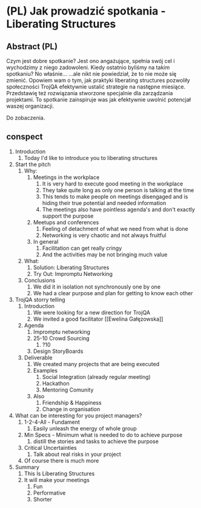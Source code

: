 # (PL) Jak prowadzić spotkania - Liberating Structures

## Abstract (PL)
Czym jest dobre spotkanie?
Jest ono angażujące, spełnia swój cel i wychodzimy z niego zadowoleni.
Kiedy ostatnio byliśmy na takim spotkaniu? No właśnie...
...ale nikt nie powiedział, że to nie może się zmienić.
Opowiem wam o tym, jak praktyki liberating structures pozwoliły
społeczności TrojQA efektywnie ustalić strategie na następne miesiące.
Przedstawię też rozwiązania stworzone specjalnie dla zarządzania projektami.
To spotkanie zainspiruje was jak efektywnie uwolnić potencjał waszej organizacji.

Do zobaczenia.

## conspect
1. Introduction
	1. Today I'd like to introduce you to liberating structures
2. Start the pitch
	1. Why:
		1. Meetings in the workplace
			1. It is very hard to execute good meeting in the workplace
			2. They take quite long as only one person is talking at the time
			3. This tends to make people on meetings disengaged and is hiding their true potential and needed information
			4. The meetings also have pointless agenda's and don't exactly support the purpose
		2. Meetups and conferences
			1. Feeling of detachment of what we need from what is done
			2. Networking is very chaotic and not always fruitful
		3. In general
			1. Facilitation can get really cringy
			2. And the activities may be not bringing much value
	2. What:
		1. Solution: Liberating Structures
		2. Try Out: Impromptu Networking 
	3. Conclusions
		1. We did it in isolation not synchronously one by one
		2. We had a clear purpose and plan for getting to know each other
3. TrojQA storry telling
	1. Introduction
		1. We were looking for a new direction for TrojQA
		2. We invited a good facilitator [[Ewelina Gałęzowska]]
	2. Agenda
		1. Impromptu networking
		2. 25-10 Crowd Sourcing
			1. ?10
		3. Design StoryBoards
	3. Deliverable
		1. We created many projects that are being executed
		2. Examples
			1. Social Integration (already regular meeting)
			2. Hackathon
			3. Mentoring Comunity
		3. Also
			1. Friendship & Happiness
			2. Change in organisation
4. What can be interesting for you project managers?
	1. 1-2-4-All - Fundament
		1. Easily unleash the energy of whole group
	2. Min Specs - Minimum what is needed to do to achieve purpose
		1. distill the stories and tasks to achieve the purpose
	3. Critical Uncertainties
		1. Talk about real risks in your project
	4. Of course there is much more
5. Summary
	1. This Is Liberating Structures
	2. It will make your meetings
		1. Fun
		2. Performative
		3. Shorter